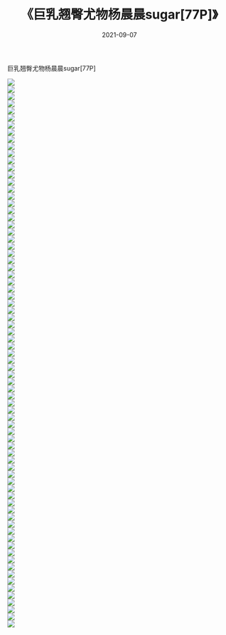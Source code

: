 ﻿---
layout: post
title:  《巨乳翘臀尤物杨晨晨sugar[77P]》
date:   2021-09-07
img: http://pic.660000.xyz/1:/性感/2021/巨乳翘臀尤物杨晨晨sugar[77P]/000.jpg
categories: [美女, 清纯, 唯美]
---

巨乳翘臀尤物杨晨晨sugar[77P]

  ![](http://pic.660000.xyz/1:/性感/2021/巨乳翘臀尤物杨晨晨sugar[77P]/001.jpg) <br> ![](http://pic.660000.xyz/1:/性感/2021/巨乳翘臀尤物杨晨晨sugar[77P]/002.jpg) <br> ![](http://pic.660000.xyz/1:/性感/2021/巨乳翘臀尤物杨晨晨sugar[77P]/003.jpg) <br> ![](http://pic.660000.xyz/1:/性感/2021/巨乳翘臀尤物杨晨晨sugar[77P]/004.jpg) <br> ![](http://pic.660000.xyz/1:/性感/2021/巨乳翘臀尤物杨晨晨sugar[77P]/005.jpg) <br> ![](http://pic.660000.xyz/1:/性感/2021/巨乳翘臀尤物杨晨晨sugar[77P]/006.jpg) <br> ![](http://pic.660000.xyz/1:/性感/2021/巨乳翘臀尤物杨晨晨sugar[77P]/007.jpg) <br> ![](http://pic.660000.xyz/1:/性感/2021/巨乳翘臀尤物杨晨晨sugar[77P]/008.jpg) <br> ![](http://pic.660000.xyz/1:/性感/2021/巨乳翘臀尤物杨晨晨sugar[77P]/009.jpg) <br> ![](http://pic.660000.xyz/1:/性感/2021/巨乳翘臀尤物杨晨晨sugar[77P]/010.jpg) <br> ![](http://pic.660000.xyz/1:/性感/2021/巨乳翘臀尤物杨晨晨sugar[77P]/011.jpg) <br> ![](http://pic.660000.xyz/1:/性感/2021/巨乳翘臀尤物杨晨晨sugar[77P]/012.jpg) <br> ![](http://pic.660000.xyz/1:/性感/2021/巨乳翘臀尤物杨晨晨sugar[77P]/013.jpg) <br> ![](http://pic.660000.xyz/1:/性感/2021/巨乳翘臀尤物杨晨晨sugar[77P]/014.jpg) <br> ![](http://pic.660000.xyz/1:/性感/2021/巨乳翘臀尤物杨晨晨sugar[77P]/015.jpg) <br> ![](http://pic.660000.xyz/1:/性感/2021/巨乳翘臀尤物杨晨晨sugar[77P]/016.jpg) <br> ![](http://pic.660000.xyz/1:/性感/2021/巨乳翘臀尤物杨晨晨sugar[77P]/017.jpg) <br> ![](http://pic.660000.xyz/1:/性感/2021/巨乳翘臀尤物杨晨晨sugar[77P]/018.jpg) <br> ![](http://pic.660000.xyz/1:/性感/2021/巨乳翘臀尤物杨晨晨sugar[77P]/019.jpg) <br> ![](http://pic.660000.xyz/1:/性感/2021/巨乳翘臀尤物杨晨晨sugar[77P]/020.jpg) <br> ![](http://pic.660000.xyz/1:/性感/2021/巨乳翘臀尤物杨晨晨sugar[77P]/021.jpg) <br> ![](http://pic.660000.xyz/1:/性感/2021/巨乳翘臀尤物杨晨晨sugar[77P]/022.jpg) <br> ![](http://pic.660000.xyz/1:/性感/2021/巨乳翘臀尤物杨晨晨sugar[77P]/023.jpg) <br> ![](http://pic.660000.xyz/1:/性感/2021/巨乳翘臀尤物杨晨晨sugar[77P]/024.jpg) <br> ![](http://pic.660000.xyz/1:/性感/2021/巨乳翘臀尤物杨晨晨sugar[77P]/025.jpg) <br> ![](http://pic.660000.xyz/1:/性感/2021/巨乳翘臀尤物杨晨晨sugar[77P]/026.jpg) <br> ![](http://pic.660000.xyz/1:/性感/2021/巨乳翘臀尤物杨晨晨sugar[77P]/027.jpg) <br> ![](http://pic.660000.xyz/1:/性感/2021/巨乳翘臀尤物杨晨晨sugar[77P]/028.jpg) <br> ![](http://pic.660000.xyz/1:/性感/2021/巨乳翘臀尤物杨晨晨sugar[77P]/029.jpg) <br> ![](http://pic.660000.xyz/1:/性感/2021/巨乳翘臀尤物杨晨晨sugar[77P]/030.jpg) <br> ![](http://pic.660000.xyz/1:/性感/2021/巨乳翘臀尤物杨晨晨sugar[77P]/031.jpg) <br> ![](http://pic.660000.xyz/1:/性感/2021/巨乳翘臀尤物杨晨晨sugar[77P]/032.jpg) <br> ![](http://pic.660000.xyz/1:/性感/2021/巨乳翘臀尤物杨晨晨sugar[77P]/033.jpg) <br> ![](http://pic.660000.xyz/1:/性感/2021/巨乳翘臀尤物杨晨晨sugar[77P]/034.jpg) <br> ![](http://pic.660000.xyz/1:/性感/2021/巨乳翘臀尤物杨晨晨sugar[77P]/035.jpg) <br> ![](http://pic.660000.xyz/1:/性感/2021/巨乳翘臀尤物杨晨晨sugar[77P]/036.jpg) <br> ![](http://pic.660000.xyz/1:/性感/2021/巨乳翘臀尤物杨晨晨sugar[77P]/037.jpg) <br> ![](http://pic.660000.xyz/1:/性感/2021/巨乳翘臀尤物杨晨晨sugar[77P]/038.jpg) <br> ![](http://pic.660000.xyz/1:/性感/2021/巨乳翘臀尤物杨晨晨sugar[77P]/039.jpg) <br> ![](http://pic.660000.xyz/1:/性感/2021/巨乳翘臀尤物杨晨晨sugar[77P]/040.jpg) <br> ![](http://pic.660000.xyz/1:/性感/2021/巨乳翘臀尤物杨晨晨sugar[77P]/041.jpg) <br> ![](http://pic.660000.xyz/1:/性感/2021/巨乳翘臀尤物杨晨晨sugar[77P]/042.jpg) <br> ![](http://pic.660000.xyz/1:/性感/2021/巨乳翘臀尤物杨晨晨sugar[77P]/043.jpg) <br> ![](http://pic.660000.xyz/1:/性感/2021/巨乳翘臀尤物杨晨晨sugar[77P]/044.jpg) <br> ![](http://pic.660000.xyz/1:/性感/2021/巨乳翘臀尤物杨晨晨sugar[77P]/045.jpg) <br> ![](http://pic.660000.xyz/1:/性感/2021/巨乳翘臀尤物杨晨晨sugar[77P]/046.jpg) <br> ![](http://pic.660000.xyz/1:/性感/2021/巨乳翘臀尤物杨晨晨sugar[77P]/047.jpg) <br> ![](http://pic.660000.xyz/1:/性感/2021/巨乳翘臀尤物杨晨晨sugar[77P]/048.jpg) <br> ![](http://pic.660000.xyz/1:/性感/2021/巨乳翘臀尤物杨晨晨sugar[77P]/049.jpg) <br> ![](http://pic.660000.xyz/1:/性感/2021/巨乳翘臀尤物杨晨晨sugar[77P]/050.jpg) <br> ![](http://pic.660000.xyz/1:/性感/2021/巨乳翘臀尤物杨晨晨sugar[77P]/051.jpg) <br> ![](http://pic.660000.xyz/1:/性感/2021/巨乳翘臀尤物杨晨晨sugar[77P]/052.jpg) <br> ![](http://pic.660000.xyz/1:/性感/2021/巨乳翘臀尤物杨晨晨sugar[77P]/053.jpg) <br> ![](http://pic.660000.xyz/1:/性感/2021/巨乳翘臀尤物杨晨晨sugar[77P]/054.jpg) <br> ![](http://pic.660000.xyz/1:/性感/2021/巨乳翘臀尤物杨晨晨sugar[77P]/055.jpg) <br> ![](http://pic.660000.xyz/1:/性感/2021/巨乳翘臀尤物杨晨晨sugar[77P]/056.jpg) <br> ![](http://pic.660000.xyz/1:/性感/2021/巨乳翘臀尤物杨晨晨sugar[77P]/057.jpg) <br> ![](http://pic.660000.xyz/1:/性感/2021/巨乳翘臀尤物杨晨晨sugar[77P]/058.jpg) <br> ![](http://pic.660000.xyz/1:/性感/2021/巨乳翘臀尤物杨晨晨sugar[77P]/059.jpg) <br> ![](http://pic.660000.xyz/1:/性感/2021/巨乳翘臀尤物杨晨晨sugar[77P]/060.jpg) <br> ![](http://pic.660000.xyz/1:/性感/2021/巨乳翘臀尤物杨晨晨sugar[77P]/061.jpg) <br> ![](http://pic.660000.xyz/1:/性感/2021/巨乳翘臀尤物杨晨晨sugar[77P]/062.jpg) <br> ![](http://pic.660000.xyz/1:/性感/2021/巨乳翘臀尤物杨晨晨sugar[77P]/063.jpg) <br> ![](http://pic.660000.xyz/1:/性感/2021/巨乳翘臀尤物杨晨晨sugar[77P]/064.jpg) <br> ![](http://pic.660000.xyz/1:/性感/2021/巨乳翘臀尤物杨晨晨sugar[77P]/065.jpg) <br> ![](http://pic.660000.xyz/1:/性感/2021/巨乳翘臀尤物杨晨晨sugar[77P]/066.jpg) <br> ![](http://pic.660000.xyz/1:/性感/2021/巨乳翘臀尤物杨晨晨sugar[77P]/067.jpg) <br> ![](http://pic.660000.xyz/1:/性感/2021/巨乳翘臀尤物杨晨晨sugar[77P]/068.jpg) <br> ![](http://pic.660000.xyz/1:/性感/2021/巨乳翘臀尤物杨晨晨sugar[77P]/069.jpg) <br> ![](http://pic.660000.xyz/1:/性感/2021/巨乳翘臀尤物杨晨晨sugar[77P]/070.jpg) <br> ![](http://pic.660000.xyz/1:/性感/2021/巨乳翘臀尤物杨晨晨sugar[77P]/071.jpg) <br> ![](http://pic.660000.xyz/1:/性感/2021/巨乳翘臀尤物杨晨晨sugar[77P]/072.jpg) <br> ![](http://pic.660000.xyz/1:/性感/2021/巨乳翘臀尤物杨晨晨sugar[77P]/073.jpg) <br> ![](http://pic.660000.xyz/1:/性感/2021/巨乳翘臀尤物杨晨晨sugar[77P]/074.jpg) <br> ![](http://pic.660000.xyz/1:/性感/2021/巨乳翘臀尤物杨晨晨sugar[77P]/075.jpg) <br> ![](http://pic.660000.xyz/1:/性感/2021/巨乳翘臀尤物杨晨晨sugar[77P]/076.jpg) <br> ![](http://pic.660000.xyz/1:/性感/2021/巨乳翘臀尤物杨晨晨sugar[77P]/077.jpg) <br>